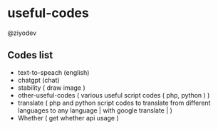 # useful-codes
@ziyodev

## Codes list

- text-to-speach (english)
- chatgpt (chat)
- stability ( draw image )
- other-useful-codes ( various useful script codes ( php, python ) )
- translate ( php and python script codes to translate from different languages to any language | with google translate | )
- Whether ( get whether api usage )